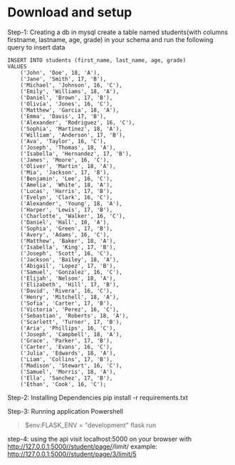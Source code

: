 # Download and setup

Step-1: Creating a db in mysql
create a table named students(with columns firstname, lastname, age, grade) in your schema
and run the following query to insert data
``` 
INSERT INTO students (first_name, last_name, age, grade)
VALUES
    ('John', 'Doe', 18, 'A'),
    ('Jane', 'Smith', 17, 'B'),
    ('Michael', 'Johnson', 16, 'C'),
    ('Emily', 'Williams', 18, 'A'),
    ('Daniel', 'Brown', 17, 'B'),
    ('Olivia', 'Jones', 16, 'C'),
    ('Matthew', 'Garcia', 18, 'A'),
    ('Emma', 'Davis', 17, 'B'),
    ('Alexander', 'Rodriguez', 16, 'C'),
    ('Sophia', 'Martinez', 18, 'A'),
    ('William', 'Anderson', 17, 'B'),
    ('Ava', 'Taylor', 16, 'C'),
    ('Joseph', 'Thomas', 18, 'A'),
    ('Isabella', 'Hernandez', 17, 'B'),
    ('James', 'Moore', 16, 'C'),
    ('Oliver', 'Martin', 18, 'A'),
    ('Mia', 'Jackson', 17, 'B'),
    ('Benjamin', 'Lee', 16, 'C'),
    ('Amelia', 'White', 18, 'A'),
    ('Lucas', 'Harris', 17, 'B'),
    ('Evelyn', 'Clark', 16, 'C'),
    ('Alexander', 'Young', 18, 'A'),
    ('Harper', 'Lewis', 17, 'B'),
    ('Charlotte', 'Walker', 16, 'C'),
    ('Daniel', 'Hall', 18, 'A'),
    ('Sophia', 'Green', 17, 'B'),
    ('Avery', 'Adams', 16, 'C'),
    ('Matthew', 'Baker', 18, 'A'),
    ('Isabella', 'King', 17, 'B'),
    ('Joseph', 'Scott', 16, 'C'),
    ('Jackson', 'Bailey', 18, 'A'),
    ('Abigail', 'Lopez', 17, 'B'),
    ('Samuel', 'Gonzalez', 16, 'C'),
    ('Elijah', 'Nelson', 18, 'A'),
    ('Elizabeth', 'Hill', 17, 'B'),
    ('David', 'Rivera', 16, 'C'),
    ('Henry', 'Mitchell', 18, 'A'),
    ('Sofia', 'Carter', 17, 'B'),
    ('Victoria', 'Perez', 16, 'C'),
    ('Sebastian', 'Roberts', 18, 'A'),
    ('Scarlett', 'Turner', 17, 'B'),
    ('Aria', 'Phillips', 16, 'C'),
    ('Joseph', 'Campbell', 18, 'A'),
    ('Grace', 'Parker', 17, 'B'),
    ('Carter', 'Evans', 16, 'C'),
    ('Julia', 'Edwards', 18, 'A'),
    ('Liam', 'Collins', 17, 'B'),
    ('Madison', 'Stewart', 16, 'C'),
    ('Samuel', 'Morris', 18, 'A'),
    ('Ella', 'Sanchez', 17, 'B'),
    ('Ethan', 'Cook', 16, 'C');
```

Step-2: Installing Dependencies
    pip install -r requirements.txt

Step-3: Running application
Powershell
  > $env:FLASK_ENV = "development"
  > flask run

step-4: using the api
visit localhost:5000 on your browser
with http://127.0.0.1:5000//student/page/<pno>/limit/<limit>
example: http://127.0.0.1:5000//student/page/3/limit/5